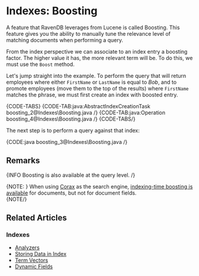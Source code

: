 # Indexes: Boosting

A feature that RavenDB leverages from Lucene is called Boosting. This feature gives you the ability to manually tune the relevance level of matching documents when performing a query. 

From the index perspective we can associate to an index entry a boosting factor. The higher value it has, the more relevant term will be. To do this, we must use the `Boost` method.

Let's jump straight into the example. To perform the query that will return employees where either `FirstName` or `LastName` is equal to _Bob_, and to promote employees (move them to the top of the results) where `FirstName` matches the phrase, we must first create an index with boosted entry.

{CODE-TABS}
{CODE-TAB:java:AbstractIndexCreationTask boosting_2@Indexes\Boosting.java /}
{CODE-TAB:java:Operation boosting_4@Indexes\Boosting.java /}
{CODE-TABS/}

The next step is to perform a query against that index:

{CODE:java boosting_3@Indexes\Boosting.java /}

## Remarks

{INFO Boosting is also available at the query level. /}

{NOTE: }
When using [Corax](../indexes/search-engine/corax) as the search engine, 
[indexing-time boosting is available](../indexes/search-engine/corax#supported-features) 
for documents, but not for document fields.  
{NOTE/}

## Related Articles

### Indexes

- [Analyzers](../indexes/using-analyzers)
- [Storing Data in Index](../indexes/storing-data-in-index)
- [Term Vectors](../indexes/using-term-vectors)
- [Dynamic Fields](../indexes/using-dynamic-fields)
